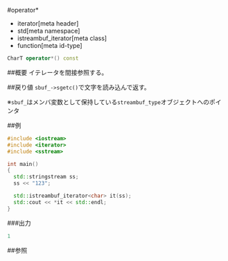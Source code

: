 #operator*
* iterator[meta header]
* std[meta namespace]
* istreambuf_iterator[meta class]
* function[meta id-type]

```cpp
CharT operator*() const
```

##概要
イテレータを間接参照する。


##戻り値
`sbuf_->sgetc()`で文字を読み込んで返す。

※`sbuf_`はメンバ変数として保持している`streambuf_type`オブジェクトへのポインタ


##例
```cpp
#include <iostream>
#include <iterator>
#include <sstream>

int main()
{
  std::stringstream ss;
  ss << "123";

  std::istreambuf_iterator<char> it(ss);
  std::cout << *it << std::endl;
}
```

###出力
```cpp
1
```

##参照


